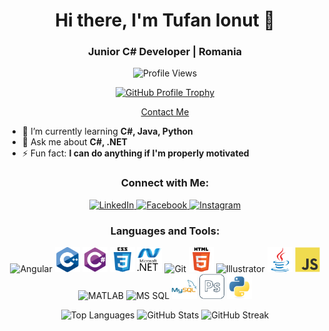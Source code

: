 <h1 align="center">Hi there, I'm Tufan Ionut 👋</h1>
<h3 align="center">Junior C# Developer | Romania</h3>

<p align="center"> 
  <img src="https://komarev.com/ghpvc/?username=tufanionut&label=Profile%20views&color=0e75b6&style=flat" alt="Profile Views"/> 
</p>

<p align="center"> 
  <a href="https://github-profile-trophy.vercel.app/?username=ryo-ma&theme=discord">
    <img src="https://github-profile-trophy.vercel.app/?username=tufanionut&theme=discord&row=1" alt="GitHub Profile Trophy"/>
  </a> 
</p>

<p align="center"> 
  <a href="mailto:ionuttufan04@gmail.com">Contact Me</a>
</p>

- 🌱 I’m currently learning **C#, Java, Python**
- 💬 Ask me about **C#, .NET**
- ⚡ Fun fact: **I can do anything if I'm properly motivated**

<h3 align="center">Connect with Me:</h3>
<p align="center">
  <a href="https://www.linkedin.com/in/ionut-tufan-89b63318a/">
    <img src="https://raw.githubusercontent.com/rahuldkjain/github-profile-readme-generator/master/src/images/icons/Social/linked-in-alt.svg" alt="LinkedIn" height="30" width="40" />
  </a>
  <a href="https://fb.com/tufan ionut-petrisor">
    <img src="https://raw.githubusercontent.com/rahuldkjain/github-profile-readme-generator/master/src/images/icons/Social/facebook.svg" alt="Facebook" height="30" width="40" />
  </a>
  <a href="https://instagram.com/ionut_petrisor20">
    <img src="https://raw.githubusercontent.com/rahuldkjain/github-profile-readme-generator/master/src/images/icons/Social/instagram.svg" alt="Instagram" height="30" width="40" />
  </a>
</p>

<h3 align="center">Languages and Tools:</h3>
<p align="center"> 
  <img src="https://angular.io/assets/images/logos/angular/angular.svg" alt="Angular" width="40" height="40"/>
  <img src="https://raw.githubusercontent.com/devicons/devicon/master/icons/cplusplus/cplusplus-original.svg" alt="C++" width="40" height="40"/>
  <img src="https://raw.githubusercontent.com/devicons/devicon/master/icons/csharp/csharp-original.svg" alt="C#" width="40" height="40"/>
  <img src="https://raw.githubusercontent.com/devicons/devicon/master/icons/css3/css3-original-wordmark.svg" alt="CSS3" width="40" height="40"/>
  <img src="https://raw.githubusercontent.com/devicons/devicon/master/icons/dot-net/dot-net-original-wordmark.svg" alt=".NET" width="40" height="40"/>
  <img src="https://www.vectorlogo.zone/logos/git-scm/git-scm-icon.svg" alt="Git" width="40" height="40"/>
  <img src="https://raw.githubusercontent.com/devicons/devicon/master/icons/html5/html5-original-wordmark.svg" alt="HTML5" width="40" height="40"/>
  <img src="https://www.vectorlogo.zone/logos/adobe_illustrator/adobe_illustrator-icon.svg" alt="Illustrator" width="40" height="40"/>
  <img src="https://raw.githubusercontent.com/devicons/devicon/master/icons/java/java-original.svg" alt="Java" width="40" height="40"/>
  <img src="https://raw.githubusercontent.com/devicons/devicon/master/icons/javascript/javascript-original.svg" alt="JavaScript" width="40" height="40"/>
  <img src="https://upload.wikimedia.org/wikipedia/commons/2/21/Matlab_Logo.png" alt="MATLAB" width="40" height="40"/>
  <img src="https://www.svgrepo.com/show/303229/microsoft-sql-server-logo.svg" alt="MS SQL" width="40" height="40"/>
  <img src="https://raw.githubusercontent.com/devicons/devicon/master/icons/mysql/mysql-original-wordmark.svg" alt="MySQL" width="40" height="40"/>
  <img src="https://raw.githubusercontent.com/devicons/devicon/master/icons/photoshop/photoshop-line.svg" alt="Photoshop" width="40" height="40"/>
  <img src="https://raw.githubusercontent.com/devicons/devicon/master/icons/python/python-original.svg" alt="Python" width="40" height="40"/>
</p>

<div align="center">
  <img src="https://github-readme-stats.vercel.app/api/top-langs/?username=tufanionut&show_icons=true&locale=en&layout=compact" alt="Top Languages" style="width: 300px;" />
  <img src="https://github-readme-stats.vercel.app/api?username=tufanionut&show_icons=true&locale=en" alt="GitHub Stats" style="width: 400px;" />
  <img src="https://github-readme-streak-stats.herokuapp.com/?user=tufanionut" alt="GitHub Streak" style="width: 400px;" />
</div>


